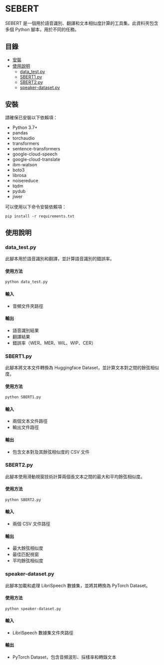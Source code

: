 
# SEBERT

SEBERT 是一個用於語音識別、翻譯和文本相似度計算的工具集。此資料夾包含多個 Python 腳本，用於不同的任務。

## 目錄

- [安裝](#安裝)
- [使用說明](#使用說明)
  - [data_test.py](#data_testpy)
  - [SBERT1.py](#sbert1py)
  - [SBERT2.py](#sbert2py)
  - [speaker-dataset.py](#speaker-datasetpy)


## 安裝

請確保已安裝以下依賴項：

- Python 3.7+
- pandas
- torchaudio
- transformers
- sentence-transformers
- google-cloud-speech
- google-cloud-translate
- ibm-watson
- boto3
- librosa
- noisereduce
- tqdm
- pydub
- jiwer

可以使用以下命令安裝依賴項：


```
pip install -r requirements.txt
```
## 使用說明

### data_test.py

此腳本用於語音識別和翻譯，並計算語音識別的錯誤率。

#### 使用方法

```bash
python data_test.py
```

#### 輸入

- 音頻文件夾路徑

#### 輸出

- 語音識別結果
- 翻譯結果
- 錯誤率（WER、MER、WIL、WIP、CER）

### SBERT1.py

此腳本將文本文件轉換為 Huggingface Dataset，並計算文本對之間的餘弦相似度。

#### 使用方法

```bash
python SBERT1.py
```

#### 輸入

- 兩個文本文件路徑
- 輸出文件路徑

#### 輸出

- 包含文本對及其餘弦相似度的 CSV 文件

### SBERT2.py

此腳本使用滑動視窗技術計算兩個長文本之間的最大和平均餘弦相似度。

#### 使用方法

```bash
python SBERT2.py
```

#### 輸入

- 兩個 CSV 文件路徑

#### 輸出

- 最大餘弦相似度
- 最佳匹配視窗
- 平均餘弦相似度

### speaker-dataset.py

此腳本加載和處理 LibriSpeech 數據集，並將其轉換為 PyTorch Dataset。

#### 使用方法

```bash
python speaker-dataset.py
```

#### 輸入

- LibriSpeech 數據集文件夾路徑

#### 輸出

- PyTorch Dataset，包含音頻波形、採樣率和轉錄文本

